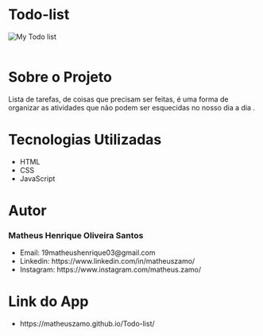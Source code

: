 # Todo-list

![My Todo list](https://user-images.githubusercontent.com/78445566/223077868-1e4dfe14-b06f-403d-8da0-c3daa510a607.png)<br><br>
<h1>Sobre o Projeto</h1>
Lista de tarefas, de coisas que precisam ser feitas, é uma forma de organizar as atividades que não podem ser esquecidas no nosso dia a dia .
<h1>Tecnologias Utilizadas</h1>
<ul>
  <li>HTML</li>
  <li>CSS</li>
  <li>JavaScript</li>
</ul>
<h1>Autor</h1>
<h3>Matheus Henrique Oliveira Santos</h3>
<ul>
  <li>Email: 19matheushenrique03@gmail.com</li>
  <li>Linkedin: https://www.linkedin.com/in/matheuszamo/</li>
  <li>Instagram: https://www.instagram.com/matheus.zamo/</li>
</ul>
<h1>Link do App</h1>
<ul>
<li>https://matheuszamo.github.io/Todo-list/</li>
</ul>
